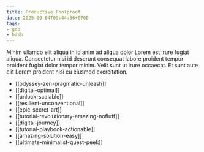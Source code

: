 ```yaml
---
title: Productive Foolproof
date: 2025-09-04T09:44:36+0700
tags:
- gcp
- bash
---
```


Minim ullamco elit aliqua in id anim ad aliqua dolor Lorem est irure fugiat aliqua. Consectetur nisi id deserunt consequat labore proident tempor proident fugiat dolor tempor minim. Velit sunt ut irure occaecat. Et sunt aute elit Lorem proident nisi eu eiusmod exercitation.


- [[odyssey-zen-pragmatic-unleash]] 
- [[digital-optimal]] 
- [[unlock-scalable]] 
- [[resilient-unconventional]] 
- [[epic-secret-art]] 
- [[tutorial-revolutionary-amazing-nofluff]] 
- [[digital-journey]] 
- [[tutorial-playbook-actionable]] 
- [[amazing-solution-easy]] 
- [[ultimate-minimalist-quest-peek]]